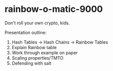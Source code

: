 # rainbow-o-matic-9000
Don't roll your own crypto, kids.

Presentation outline:

1. Hash Tables -> Hash Chains -> Rainbow Tables
2. Explain Rainbow table
3. Work through example on paper
4. Scaling properties/TMTO
5. Defending with salt
